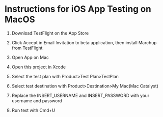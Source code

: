 # Instructions for iOS App Testing on MacOS
1. Download TestFlight on the App Store

2. Click Accept in Email Invitation to beta application, then install Marchup from TestFlight

3. Open App on Mac
   
4. Open this project in Xcode

5. Select the test plan with Product>Test Plan>TestPlan

6. Select test destination with Product>Destination>My Mac(Mac Catalyst)

7. Replace the INSERT_USERNAME and INSERT_PASSWORD with your username and password
 
8. Run test with Cmd+U

